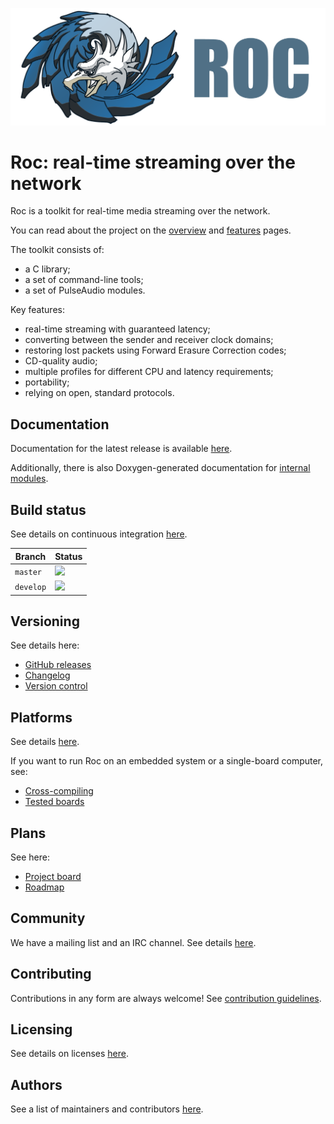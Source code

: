 ![](docs/images/logo.png)

# Roc: real-time streaming over the network

Roc is a toolkit for real-time media streaming over the network.

You can read about the project on the [overview](https://roc-project.github.io/roc/docs/about_project/overview.html) and [features](https://roc-project.github.io/roc/docs/about_project/features.html) pages.

The toolkit consists of:

* a C library;
* a set of command-line tools;
* a set of PulseAudio modules.

Key features:

* real-time streaming with guaranteed latency;
* converting between the sender and receiver clock domains;
* restoring lost packets using Forward Erasure Correction codes;
* CD-quality audio;
* multiple profiles for different CPU and latency requirements;
* portability;
* relying on open, standard protocols.

Documentation
-------------

Documentation for the latest release is available [here](https://roc-project.github.io/roc/docs/).

Additionally, there is also Doxygen-generated documentation for [internal modules](https://roc-project.github.io/roc/doxygen/).

Build status
------------

See details on continuous integration [here](https://roc-project.github.io/roc/docs/development/continuous_integration.html).

Branch    | Status
--------- | ------
`master`  | [![](https://travis-ci.org/roc-project/roc.svg?branch=master)](https://travis-ci.org/roc-project/roc)
`develop` | [![](https://travis-ci.org/roc-project/roc.svg?branch=develop)](https://travis-ci.org/roc-project/roc)

Versioning
----------

See details here:

* [GitHub releases](https://github.com/roc-project/roc/releases)
* [Changelog](https://roc-project.github.io/roc/docs/development/changelog.html)
* [Version control](https://roc-project.github.io/roc/docs/development/version_control.html)

Platforms
---------

See details [here](https://roc-project.github.io/roc/docs/portability.html).

If you want to run Roc on an embedded system or a single-board computer, see:

* [Cross-compiling](https://roc-project.github.io/roc/docs/portability/cross_compiling.html)
* [Tested boards](https://roc-project.github.io/roc/docs/portability/tested_boards.html)

Plans
-----

See here:

* [Project board](https://github.com/roc-project/roc/projects/2)
* [Roadmap](https://roc-project.github.io/roc/docs/development/roadmap.html)

Community
---------

We have a mailing list and an IRC channel. See details [here](https://roc-project.github.io/roc/docs/about_project/contacts.html).

Contributing
------------

Contributions in any form are always welcome! See [contribution guidelines](https://roc-project.github.io/roc/docs/development/contribution_guidelines.html).

Licensing
---------

See details on licenses [here](https://roc-project.github.io/roc/docs/about_project/licensing.html).

Authors
-------

See a list of maintainers and contributors [here](https://roc-project.github.io/roc/docs/about_project/authors.html).
